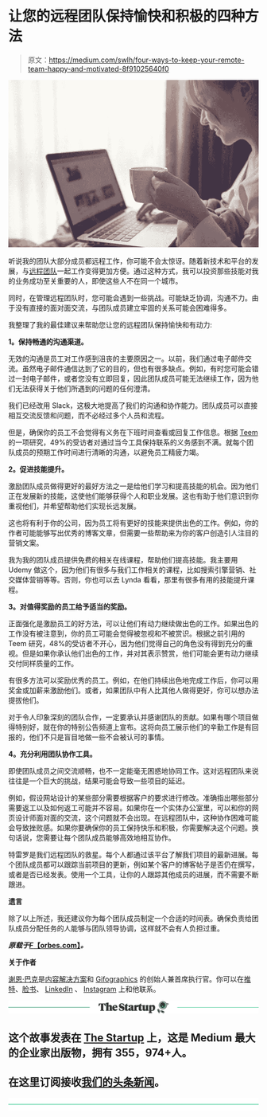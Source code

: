 # 让您的远程团队保持愉快和积极的四种方法

> 原文：<https://medium.com/swlh/four-ways-to-keep-your-remote-team-happy-and-motivated-8f91025640f0>

![](img/698189b05c6b09d2b7698a0f93e55c0c.png)

听说我的团队大部分成员都远程工作，你可能不会太惊讶。随着新技术和平台的发展，与[远程团队](https://www.forbes.com/sites/forbescoachescouncil/2018/05/30/top-15-tips-to-effectively-manage-remote-employees/)一起工作变得更加方便。通过这种方式，我可以投资那些技能对我的业务成功至关重要的人，即使这些人不在同一个城市。

同时，在管理远程团队时，您可能会遇到一些挑战。可能缺乏协调，沟通不力。由于没有直接的面对面交流，与团队成员建立牢固的关系可能会困难得多。

我整理了我的最佳建议来帮助您让您的远程团队保持愉快和有动力:

**1。保持畅通的沟通渠道。**

无效的沟通是员工对工作感到沮丧的主要原因之一。以前，我们通过电子邮件交流。虽然电子邮件通信达到了它的目的，但也有很多缺点。例如，有时您可能会错过一封电子邮件，或者您没有立即回复，因此团队成员可能无法继续工作，因为他们无法获得关于他们所遇到的问题的任何澄清。

我们已经改用 Slack，这极大地提高了我们的沟通和协作能力。团队成员可以直接相互交流反馈和问题，而不必经过多个人员和流程。

但是，确保你的员工不会觉得有义务在下班时间查看或回复工作信息。根据 [Teem](https://www.teem.com/blog/2017-employee-happiness-survey-results/) 的一项研究，49%的受访者对通过当今工具保持联系的义务感到不满。就每个团队成员的预期工作时间进行清晰的沟通，以避免员工精疲力竭。

**2。促进技能提升。**

激励团队成员做得更好的最好方法之一是给他们学习和提高技能的机会。因为他们正在发展新的技能，这使他们能够获得个人和职业发展。这也有助于他们意识到你重视他们，并希望帮助他们实现长远发展。

这也将有利于你的公司，因为员工将有更好的技能来提供出色的工作。例如，你的作者可能能够写出优秀的博客文章，但需要一些帮助来为你的客户创造引人注目的营销文案。

我为我的团队成员提供免费的相关在线课程，帮助他们提高技能。我主要用 Udemy 做这个，因为他们有很多与我们工作相关的课程，比如搜索引擎营销、社交媒体营销等等。否则，你也可以去 Lynda 看看，那里有很多有用的技能提升课程。

**3。对值得奖励的员工给予适当的奖励。**

正面强化是激励员工的好方法，可以让他们有动力继续做出色的工作。如果出色的工作没有被注意到，你的员工可能会觉得被忽视和不被赏识。根据之前引用的 Teem 研究，48%的受访者不开心，因为他们觉得自己的角色没有得到充分的重视。但是如果你承认他们出色的工作，并对其表示赞赏，他们可能会更有动力继续交付同样质量的工作。

有很多方法可以奖励优秀的员工。例如，在他们持续出色地完成工作后，你可以用奖金或加薪来激励他们。或者，如果团队中有人比其他人做得更好，你可以想办法提拔他们。

对于令人印象深刻的团队合作，一定要承认并感谢团队的贡献。如果有哪个项目做得特别好，就在你的特别公告频道上宣布。这将向员工展示他们的辛勤工作是有回报的，他们不只是盲目地做一些不会被认可的事情。

**4。充分利用团队协作工具。**

即使团队成员之间交流顺畅，也不一定能毫无困惑地协同工作。这对远程团队来说往往是一个巨大的挑战，结果可能会导致一些项目的延迟。

例如，假设网站设计的某些部分需要根据客户的要求进行修改。准确指出哪些部分需要返工以及如何返工可能并不容易。如果你在一个实体办公室里，可以和你的网页设计师面对面的交流，这个问题就不会出现。在远程团队中，这种协作困难可能会导致挫败感。如果你要确保你的员工保持快乐和积极，你需要解决这个问题。换句话说，您需要让每个团队成员能够高效地相互协作。

特雷罗是我们远程团队的救星。每个人都通过该平台了解我们项目的最新进展。每个团队成员都可以跟踪当前项目的更新，例如某个客户的博客帖子是否仍在撰写，或者是否已经发表。使用一个工具，让你的人跟踪其他成员的进展，而不需要不断跟进。

**遗言**

除了以上所述，我还建议你为每个团队成员制定一个合适的时间表。确保负责给团队成员分配任务的人能够与团队领导协调，这样就不会有人负担过重。

***原载于***[***F*【orbes.com】**](https://www.forbes.com/sites/forbescoachescouncil/2018/06/26/four-ways-to-keep-your-remote-team-happy-and-motivated/#3259dea5390b)***。***

**关于作者**

[谢恩·巴克](https://shanebarker.com)是[内容解决方案](https://contentsolutions.io/)和 [Gifographics](http://gifographics.co/) 的创始人兼首席执行官。你可以在[推特](https://twitter.com/shane_barker)、[脸书](https://www.facebook.com/ShaneBarkerConsultant/)、 [LinkedIn](https://www.linkedin.com/in/shanebarker/) 、 [Instagram](https://www.instagram.com/shanebarker/) 上和他联系。

[![](img/308a8d84fb9b2fab43d66c117fcc4bb4.png)](https://medium.com/swlh)

## 这个故事发表在 [The Startup](https://medium.com/swlh) 上，这是 Medium 最大的企业家出版物，拥有 355，974+人。

## 在这里订阅接收[我们的头条新闻](http://growthsupply.com/the-startup-newsletter/)。

[![](img/b0164736ea17a63403e660de5dedf91a.png)](https://medium.com/swlh)